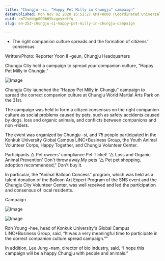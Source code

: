```yaml
---
title: "Chungju -si, “Happy Pet Milly in Chungju” campaign"
datePublished: Mon Nov 02 2020 16:51:27 GMT+0000 (Coordinated Universal Time)
cuid: cm72xddqp000h09kzgeykdffq
slug: en-253-chungju-si-happy-pet-milly-in-chungju-campaign

---
```



- The right companion culture spreads and the formation of citizens' consensus

Written/Photo: Reporter Yoon Il -geun, Chungju Headquarters

Chungju City held a campaign to spread your companion culture, “Happy Pet Milly in Chungju.”

![Image](https://cdn.hashnode.com/res/hashnode/image/upload/v1739426063575/b38e8e09-eeb6-456c-8fe0-ed4ec1134028.jpeg)

Chungju City launched the “Happy Pet Milly in Chungju” campaign to spread the correct companion culture at Chungju World Martial Arts Park on the 31st.

The campaign was held to form a citizen consensus on the right companion culture as social problems caused by pets, such as safety accidents caused by dogs, loss and organic animals, and conflicts between companions and non -riders.

The event was organized by Chungju -si, and 75 people participated in the Konkuk University Global Campus LINC+Business Group, the Youth Animal Volunteer Corps, Happy Together, and Chungju Volunteer Center.

Participants △ Pet owners' compliance.Pet Ticket! '△ Loss and Organic Animal Prevention' Don't throw away.My pets ”△ Pet pet shopping, adoption recommended," Don't buy it.

In particular, the “Animal Balloon Concess” program, which was held as a talent donation of the Balloon Art Expert Program of the SNS event and the Chungju City Volunteer Center, was well received and led the participation and consensus of local residents.

Campaign

![Image](https://cdn.hashnode.com/res/hashnode/image/upload/v1739426065797/720696eb-ce70-46c7-8fb7-e0e7e40e6859.jpeg)

![Image](https://cdn.hashnode.com/res/hashnode/image/upload/v1739426068219/6bf885ab-c379-4973-a4a2-58af9dca8436.jpeg)

Roh Young -hee, head of Konkuk University's Global Campus LINC+Business Group, said, “It was a very meaningful time to participate in the correct companion culture spread campaign.”"

In addition, Lee Jung -nam, director of bio industry, said, “I hope this campaign will be a happy Chungju with people and animals.”